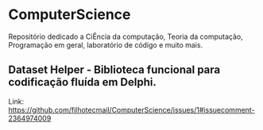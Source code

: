 # ComputerScience
Repositório dedicado a CiÊncia da computação, Teoria da computação, Programação em geral, laboratório de código e muito mais.

## Dataset Helper - Biblioteca funcional para codificação fluída em Delphi.
Link: https://github.com/filhotecmail/ComputerScience/issues/1#issuecomment-2364974009
